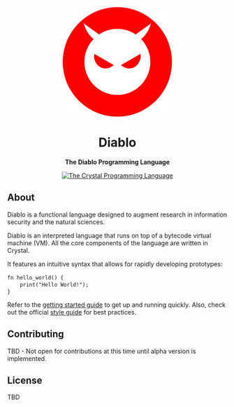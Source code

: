 <div align="center">
  <a href="https://diablo.pages.dev" target="_blank"><img src="./img/logo.png" width="250" /></a>

  <h1>Diablo</h1>

  <p>
    <strong>The Diablo Programming Language</strong>
  </p>

  <p>
    <a href="https://www.crystal-lang.org/"><img alt="The Crystal Programming Language" src="https://img.shields.io/badge/crystal-%23555555.svg?style=flat-square&logo=crystal&logoColor=white"/></a>
  </p>
</div>

## About

Diablo is a functional language designed to augment research in information security and the natural sciences.

Diablo is an interpreted language that runs on top of a bytecode virtual machine (VM). All the core components of the language are written in Crystal.

It features an intuitive syntax that allows for rapidly developing prototypes:

```
fn hello_world() {
    print("Hello World!");
}
```

Refer to the [getting started guide](https://diablo.pages.dev/guides/getting-started) to get up and running quickly. Also, check out the official [style guide](https://diablo.pages.dev/guides/style-guide) for best practices.

## Contributing

TBD - Not open for contributions at this time until alpha version is implemented.

## License

TBD

